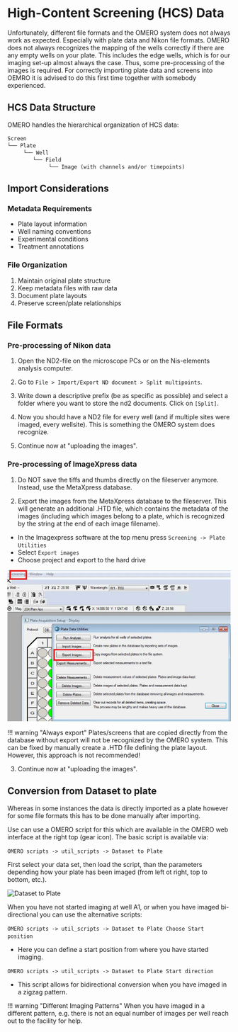 # High-Content Screening (HCS) Data

Unfortunately, different file formats and the OMERO system does not always work as expected. Especially with plate data and Nikon file formats. OMERO does not always recognizes the mapping of the wells correctly if there are any empty wells on your plate. This includes the edge wells, which is for our imaging set-up almost always the case. Thus, some pre-processing of the images is required. For correctly importing plate data and screens into OEMRO it is advised to do this first time together with somebody experienced.


## HCS Data Structure

OMERO handles the hierarchical organization of HCS data:
```
Screen
└── Plate
     └── Well
        └── Field
             └── Image (with channels and/or timepoints)
```

## Import Considerations

### Metadata Requirements
- Plate layout information
- Well naming conventions
- Experimental conditions
- Treatment annotations

### File Organization
1. Maintain original plate structure
2. Keep metadata files with raw data
3. Document plate layouts
4. Preserve screen/plate relationships

## File Formats
### Pre-processing of Nikon data

1)  Open the ND2-file on the microscope PCs or on the Nis-elements analysis computer.

2)  Go to ```File > Import/Export ND document > Split multipoints```.

3)  Write down a descriptive prefix (be as specific as possible) and select a folder where you want to store the nd2 documents. Click on ```[Split]```.

4)  Now you should have a ND2 file for every well (and if multiple sites were imaged, every wellsite). This is something the OMERO system does recognize.

5)  Continue now at "uploading the images".

### Pre-processing of ImageXpress data

1)  Do NOT save the tiffs and thumbs directly on the fileserver anymore. Instead, use the MetaXpress database.

2)  Export the images from the MetaXpress database to the fileserver. This will generate an additional .HTD file, which contains the metadata of the images (including which images belong to a plate, which is recognized by the string at the end of each image filename).

- In the Imagexpress software at the top menu press ```Screening -> Plate Utilities```
- Select ```Export images```
- Choose project and export to the hard drive

![](hcs-data/images/hcs-data_01.png)

!!! warning "Always export"
    Plates/screens that are copied directly from the database without export will not be recognized by the OMERO system. This can be fixed by manually create a .HTD file defining the plate layout. However, this approach is not recommended!

3)  Continue now at "uploading the images".
   
## Conversion from Dataset to plate
Whereas in some instances the data is directly imported as a plate however for some file formats this has to be done manually after importing.

Use can use a OMERO script for this which are available in the OMERO web interface at the right top (gear icon).
The basic script is available via:

``` OMERO scripts -> util_scripts -> Dataset to Plate ```

First select your data set, then load the script, than the parameters depending how your plate has been imaged (from left ot right, top to bottom, etc.). 

![Dataset to Plate](hcs-data/images/hcs-data_02.png)

When you have not started imaging at well A1, or when you have imaged bi-directional you can use the alternative scripts:
   
   ``` OMERO scripts -> util_scripts -> Dataset to Plate Choose Start position ```
   - Here you can define a start position from where you have started imaging.
  
   ``` OMERO scripts -> util_scripts -> Dataset to Plate Start direction ```
  - This script allows for bidirectional conversion when you have imaged in a zigzag pattern.

!!! warning "Different Imaging Patterns"
    When you have imaged in a different pattern, e.g. there is not an equal number of images per well reach out to the facility for help.